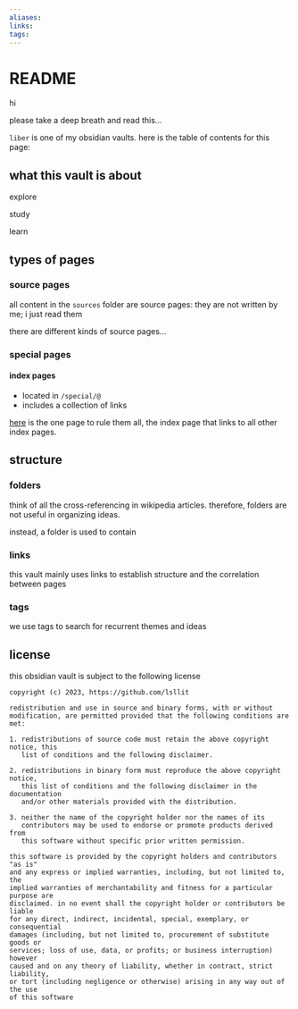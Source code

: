 ```yaml
---
aliases: 
links: 
tags: 
---
```

# README

hi

please take a deep breath and read this...

`liber` is one of my obsidian vaults. here is the table of contents for this page:

## what this vault is about

explore

study

learn

## types of pages

### source pages

all content in the `sources` folder are source pages: they are not written by me; i just read them

there are different kinds of source pages...

### special pages
#### index pages

- located in `/special/@`
- includes a collection of links

[here](!.md) is the one page to rule them all, the index page that links to all other index pages.

## structure

### folders

think of all the cross-referencing in wikipedia articles.
therefore, folders are not useful in organizing ideas.

instead, a folder is used to contain

### links

this vault mainly uses links to establish structure and the correlation between pages

### tags

we use tags to search for recurrent themes and ideas

## license

this obsidian vault is subject to the following license

```
copyright (c) 2023, https://github.com/lsllit

redistribution and use in source and binary forms, with or without
modification, are permitted provided that the following conditions are met:

1. redistributions of source code must retain the above copyright notice, this
   list of conditions and the following disclaimer.

2. redistributions in binary form must reproduce the above copyright notice,
   this list of conditions and the following disclaimer in the documentation
   and/or other materials provided with the distribution.

3. neither the name of the copyright holder nor the names of its
   contributors may be used to endorse or promote products derived from
   this software without specific prior written permission.

this software is provided by the copyright holders and contributors "as is"
and any express or implied warranties, including, but not limited to, the
implied warranties of merchantability and fitness for a particular purpose are
disclaimed. in no event shall the copyright holder or contributors be liable
for any direct, indirect, incidental, special, exemplary, or consequential
damages (including, but not limited to, procurement of substitute goods or
services; loss of use, data, or profits; or business interruption) however
caused and on any theory of liability, whether in contract, strict liability,
or tort (including negligence or otherwise) arising in any way out of the use
of this software
```
